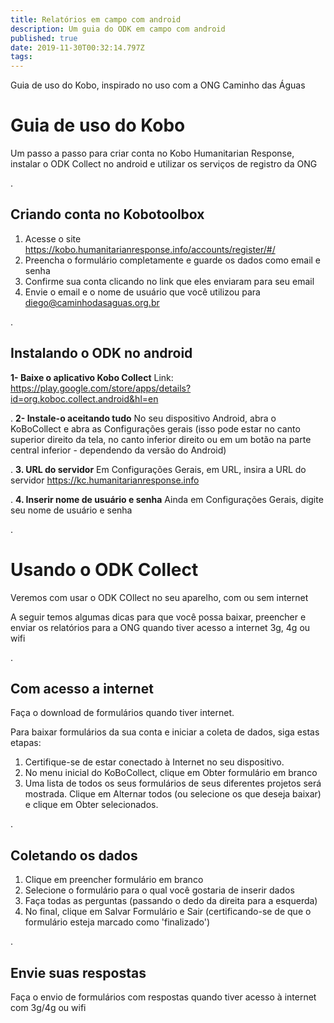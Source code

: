 ```yaml
---
title: Relatórios em campo com android
description: Um guia do ODK em campo com android
published: true
date: 2019-11-30T00:32:14.797Z
tags: 
---
```


Guia de uso do Kobo, inspirado no uso com a ONG Caminho das Águas
# Guia de uso do Kobo
Um passo a passo para criar conta no Kobo Humanitarian Response, instalar o ODK Collect no android e utilizar os serviços de registro da ONG

.
## Criando conta no Kobotoolbox

1. Acesse o site https://kobo.humanitarianresponse.info/accounts/register/#/
1. Preencha o formulário completamente e guarde os dados como email e senha
1. Confirme sua conta clicando no link que eles enviaram para seu email
1. Envie o email e o nome de usuário que você utilizou para diego@caminhodasaguas.org.br

.
## Instalando o ODK no android
**1- Baixe o aplicativo Kobo Collect**
Link: https://play.google.com/store/apps/details?id=org.koboc.collect.android&hl=en

.
**2- Instale-o aceitando tudo**
No seu dispositivo Android, abra o KoBoCollect e abra as Configurações gerais (isso pode estar no canto superior direito da tela, no canto inferior direito ou em um botão na parte central inferior - dependendo da versão do Android)

.
**3. URL do servidor**
Em Configurações Gerais, em URL, insira a URL do servidor
https://kc.humanitarianresponse.info

.
**4. Inserir nome de usuário e senha**
Ainda em Configurações Gerais, digite seu nome de usuário e senha

.
# Usando o ODK Collect 
Veremos com usar o ODK COllect no seu aparelho, com ou sem internet

A seguir temos algumas dicas para que você possa baixar, preencher e enviar os relatórios para a ONG quando tiver acesso a internet 3g, 4g ou wifi

.
## Com acesso a internet
Faça o download de formulários quando tiver internet.

Para baixar formulários da sua conta e iniciar a coleta de dados, siga estas etapas:
1. Certifique-se de estar conectado à Internet no seu dispositivo. 
1. No menu inicial do KoBoCollect, clique em Obter formulário em branco
1. Uma lista de todos os seus formulários de seus diferentes projetos será mostrada. Clique em Alternar todos (ou selecione os que deseja baixar) e clique em Obter selecionados.

.
## Coletando os dados
1. Clique em preencher formulário em branco
1. Selecione o formulário para o qual você gostaria de inserir dados
1. Faça todas as perguntas (passando o dedo da direita para a esquerda)
1. No final, clique em Salvar Formulário e Sair (certificando-se de que o formulário esteja marcado como 'finalizado')

.
## Envie suas respostas
Faça o envio de formulários com respostas quando tiver acesso à internet com 3g/4g ou wifi